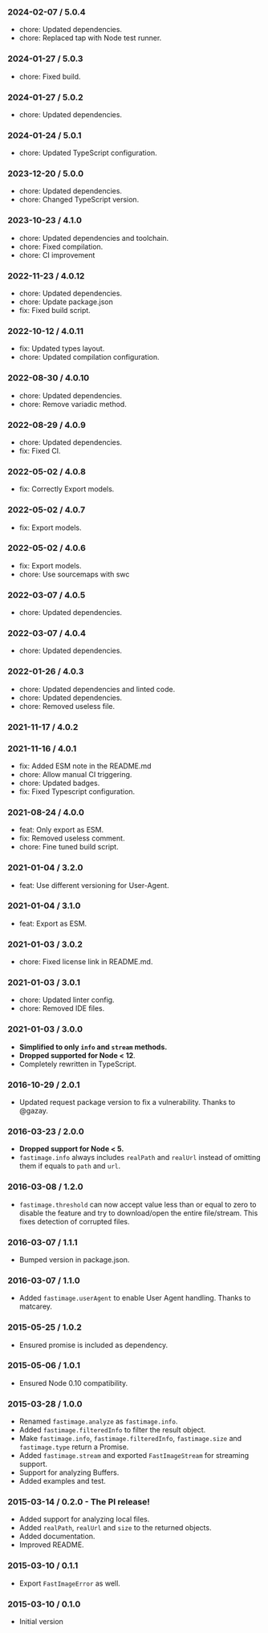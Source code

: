 ### 2024-02-07 / 5.0.4

- chore: Updated dependencies.
- chore: Replaced tap with Node test runner.

### 2024-01-27 / 5.0.3

- chore: Fixed build.

### 2024-01-27 / 5.0.2

- chore: Updated dependencies.

### 2024-01-24 / 5.0.1

- chore: Updated TypeScript configuration.

### 2023-12-20 / 5.0.0

- chore: Updated dependencies.
- chore: Changed TypeScript version.

### 2023-10-23 / 4.1.0

- chore: Updated dependencies and toolchain.
- chore: Fixed compilation.
- chore: CI improvement

### 2022-11-23 / 4.0.12

- chore: Updated dependencies.
- chore: Update package.json
- fix: Fixed build script.

### 2022-10-12 / 4.0.11

- fix: Updated types layout.
- chore: Updated compilation configuration.

### 2022-08-30 / 4.0.10

- chore: Updated dependencies.
- chore: Remove variadic method.

### 2022-08-29 / 4.0.9

- chore: Updated dependencies.
- fix: Fixed CI.

### 2022-05-02 / 4.0.8

- fix: Correctly Export models.

### 2022-05-02 / 4.0.7

- fix: Export models.

### 2022-05-02 / 4.0.6

- fix: Export models.
- chore: Use sourcemaps with swc

### 2022-03-07 / 4.0.5

- chore: Updated dependencies.

### 2022-03-07 / 4.0.4

- chore: Updated dependencies.

### 2022-01-26 / 4.0.3

- chore: Updated dependencies and linted code.
- chore: Updated dependencies.
- chore: Removed useless file.

### 2021-11-17 / 4.0.2


### 2021-11-16 / 4.0.1

- fix: Added ESM note in the README.md
- chore: Allow manual CI triggering.
- chore: Updated badges.
- fix: Fixed Typescript configuration.

### 2021-08-24 / 4.0.0

- feat: Only export as ESM.
- fix: Removed useless comment.
- chore: Fine tuned build script.

### 2021-01-04 / 3.2.0

- feat: Use different versioning for User-Agent.

### 2021-01-04 / 3.1.0

- feat: Export as ESM.

### 2021-01-03 / 3.0.2

- chore: Fixed license link in README.md.

### 2021-01-03 / 3.0.1

- chore: Updated linter config.
- chore: Removed IDE files.

### 2021-01-03 / 3.0.0

- **Simplified to only `info` and `stream` methods.**
- **Dropped supported for Node < 12**.
- Completely rewritten in TypeScript.

### 2016-10-29 / 2.0.1

- Updated request package version to fix a vulnerability. Thanks to @gazay.

### 2016-03-23 / 2.0.0

- **Dropped support for Node < 5.**
- `fastimage.info` always includes `realPath` and `realUrl` instead of omitting them if equals to `path` and `url`.

### 2016-03-08 / 1.2.0

- `fastimage.threshold` can now accept value less than or equal to zero to disable the feature and try to download/open the entire file/stream. This fixes detection of corrupted files.

### 2016-03-07 / 1.1.1

- Bumped version in package.json.

### 2016-03-07 / 1.1.0

- Added `fastimage.userAgent` to enable User Agent handling. Thanks to matcarey.

### 2015-05-25 / 1.0.2

- Ensured promise is included as dependency.

### 2015-05-06 / 1.0.1

- Ensured Node 0.10 compatibility.

### 2015-03-28 / 1.0.0

- Renamed `fastimage.analyze` as `fastimage.info`.
- Added `fastimage.filteredInfo` to filter the result object.
- Make `fastimage.info`, `fastimage.filteredInfo`, `fastimage.size` and `fastimage.type` return a Promise.
- Added `fastimage.stream` and exported `FastImageStream` for streaming support.
- Support for analyzing Buffers.
- Added examples and test.

### 2015-03-14 / 0.2.0 - The PI release!

- Added support for analyzing local files.
- Added `realPath`, `realUrl` and `size` to the returned objects.
- Added documentation.
- Improved README.

### 2015-03-10 / 0.1.1

- Export `FastImageError` as well.

### 2015-03-10 / 0.1.0

- Initial version
